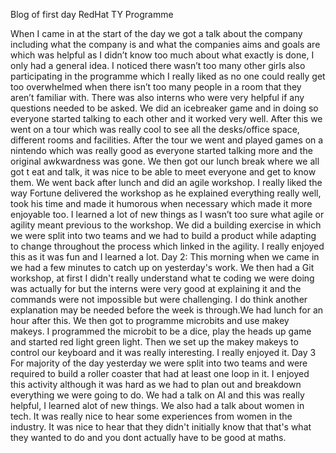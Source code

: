Blog of first day RedHat TY Programme

When I came in at the start of the day we got a talk about the company including what the company is and what the companies aims and goals are which was helpful as I didn’t know too much about what exactly is done, I only had a general idea. I noticed there wasn’t too many other girls also participating in the programme which I really liked as no one could really get too overwhelmed when there isn’t too many people in a room that they aren’t familiar with. There was also interns who were very helpful if any questions needed to be asked. We did an icebreaker game and in doing so everyone started talking to each other and it worked very well. After this we went on a tour which was really cool to see all the desks/office space, different rooms and facilities. After the tour we went and played games on a nintendo which was really good as everyone started talking more and the original awkwardness was gone. We then got our lunch break where we all got t eat and talk, it was nice to be able to meet everyone and get to know them. We went back after lunch and did an agile workshop. I really liked the way Fortune delivered the workshop as he explained everything really well, took his time and made it humorous when necessary which made it more enjoyable too. I learned a lot of new things as I wasn’t too sure what agile or agility meant previous to the workshop. We did a building exercise in which we were split into two teams and we had to build a product while adapting to change throughout the process which linked in the agility. I really enjoyed this as it was fun and I learned a lot.
Day 2: This morning when we came in we had a few minutes to catch up on yesterday's work. 
We then had a Git workshop, at first I didn't really understand what te coding we were doing was actually for but the interns were very good at explaining it and the commands were not impossible but were challenging. I do think another explanation may be needed before the week is through.We had lunch for an hour after this. We then got to programme microbits and use makey makeys. I programmed the microbit to be a dice, play the heads up game and started red light green light. Then we set up the makey makeys to control our keyboard and it was really interesting. I really enjoyed it.
Day 3 
For majority of the day yesterday we were split into two teams and were required to build a roller coaster that had at least one loop in it. I enjoyed this activity although it was hard as we had to plan out and breakdown everything we were going to do. We had a talk on AI and this was really helpful, I learned alot of new things. We also had a talk about women in tech. It was really nice to hear some experiences from women in the industry. It was nice to hear that they didn't initially know that that's what they wanted to do and you dont actually have to be good at maths.
